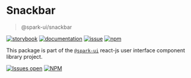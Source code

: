 # Snackbar
> @spark-ui/snackbar

[![storybook](https://img.shields.io/badge/storybook-black?logo=storybook)](https://sparkui.vercel.app/?path=/docs/components-snackbar--docs)
[![documentation](https://img.shields.io/badge/documentation-black?logo=googledocs)](https://sparkui-adv.vercel.app/docs/components/snackbar)
[![issue](https://img.shields.io/badge/report%20a%20bug-black?logo=openbugbounty&logoColor=red)](https://github.com/adevinta/spark/issues/new?&projects=4&template=bug-report.yml&assignees=&labels=component,snackbar)
[![npm](https://img.shields.io/npm/dt/%40spark-ui/snackbar?logo=npm&labelColor=black)](https://www.npmjs.com/package/@spark-ui/snackbar)


This package is part of the [`@spark-ui`](https://github.com/adevinta/spark) react-js user interface component library project.

[![Issues open](https://img.shields.io/github/issues-search/adevinta/spark?query=is%3Aopen%20label%3Acomponent%20label%3Asnackbar&logo=openbugbounty&logoColor=red&label=issues%20open&color=red)](https://github.com/adevinta/spark/issues?q=is%3Aopen+label%3Acomponent+label%3Asnackbar)
[![NPM](https://img.shields.io/npm/l/%40spark-ui%2Fsnackbar)](https://github.com/adevinta/spark/blob/main/packages/components/snackbar/LICENSE.md)
